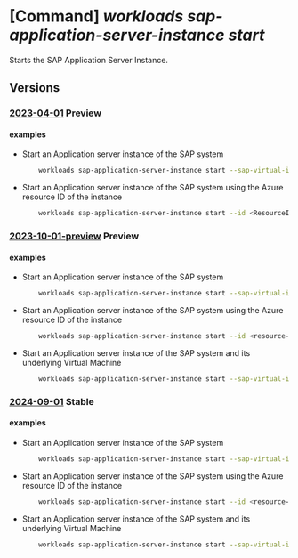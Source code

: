 # [Command] _workloads sap-application-server-instance start_

Starts the SAP Application Server Instance.

## Versions

### [2023-04-01](/Resources/mgmt-plane/L3N1YnNjcmlwdGlvbnMve30vcmVzb3VyY2Vncm91cHMve30vcHJvdmlkZXJzL21pY3Jvc29mdC53b3JrbG9hZHMvc2FwdmlydHVhbGluc3RhbmNlcy97fS9hcHBsaWNhdGlvbmluc3RhbmNlcy97fS9zdGFydA==/2023-04-01.xml) **Preview**

<!-- mgmt-plane /subscriptions/{}/resourcegroups/{}/providers/microsoft.workloads/sapvirtualinstances/{}/applicationinstances/{}/start 2023-04-01 -->

#### examples

- Start an Application server instance of the SAP system
    ```bash
        workloads sap-application-server-instance start --sap-virtual-instance-name <VIS Name> -g <Resource-group-name> -n <ResourceName>
    ```

- Start an Application server instance of the SAP system using the Azure resource ID of the instance
    ```bash
        workloads sap-application-server-instance start --id <ResourceID>
    ```

### [2023-10-01-preview](/Resources/mgmt-plane/L3N1YnNjcmlwdGlvbnMve30vcmVzb3VyY2Vncm91cHMve30vcHJvdmlkZXJzL21pY3Jvc29mdC53b3JrbG9hZHMvc2FwdmlydHVhbGluc3RhbmNlcy97fS9hcHBsaWNhdGlvbmluc3RhbmNlcy97fS9zdGFydA==/2023-10-01-preview.xml) **Preview**

<!-- mgmt-plane /subscriptions/{}/resourcegroups/{}/providers/microsoft.workloads/sapvirtualinstances/{}/applicationinstances/{}/start 2023-10-01-preview -->

#### examples

- Start an Application server instance of the SAP system
    ```bash
        workloads sap-application-server-instance start --sap-virtual-instance-name <vis-name> -g <resource-group-name> -n <app-instance-name>
    ```

- Start an Application server instance of the SAP system using the Azure resource ID of the instance
    ```bash
        workloads sap-application-server-instance start --id <resource-id>
    ```

- Start an Application server instance of the SAP system and its underlying Virtual Machine
    ```bash
        workloads sap-application-server-instance start --sap-virtual-instance-name <vis-name> -g <resource-group-name> -n <app-instance-name> --start-vm
    ```

### [2024-09-01](/Resources/mgmt-plane/L3N1YnNjcmlwdGlvbnMve30vcmVzb3VyY2Vncm91cHMve30vcHJvdmlkZXJzL21pY3Jvc29mdC53b3JrbG9hZHMvc2FwdmlydHVhbGluc3RhbmNlcy97fS9hcHBsaWNhdGlvbmluc3RhbmNlcy97fS9zdGFydA==/2024-09-01.xml) **Stable**

<!-- mgmt-plane /subscriptions/{}/resourcegroups/{}/providers/microsoft.workloads/sapvirtualinstances/{}/applicationinstances/{}/start 2024-09-01 -->

#### examples

- Start an Application server instance of the SAP system
    ```bash
        workloads sap-application-server-instance start --sap-virtual-instance-name <vis-name> -g <resource-group-name> -n <app-instance-name>
    ```

- Start an Application server instance of the SAP system using the Azure resource ID of the instance
    ```bash
        workloads sap-application-server-instance start --id <resource-id>
    ```

- Start an Application server instance of the SAP system and its underlying Virtual Machine
    ```bash
        workloads sap-application-server-instance start --sap-virtual-instance-name <vis-name> -g <resource-group-name> -n <app-instance-name> --start-vm
    ```
